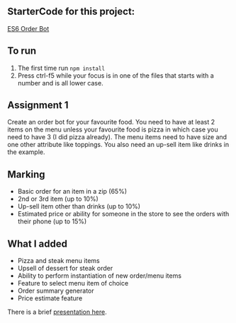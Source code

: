 ## StarterCode for this project:

<a href="https://github.com/rhildred/ES6OrderBot" target="_blank">ES6 Order Bot</a>

## To run

1. The first time run `npm install`
2. Press ctrl-f5 while your focus is in one of the files that starts with a number and is all lower case.

## Assignment 1

Create an order bot for your favourite food. You need to have at least 2 items on the menu unless your favourite food is pizza in which case you need to have 3 (I did pizza already). The menu items need to have size and one other attribute like toppings. You also need an up-sell item like drinks in the example.

## Marking

- Basic order for an item in a zip (65%)
- 2nd or 3rd item (up to 10%)
- Up-sell item other than drinks (up to 10%)
- Estimated price or ability for someone in the store to see the orders with their phone (up to 15%)

## What I added

- Pizza and steak menu items
- Upsell of dessert for steak order
- Ability to perform instantiation of new order/menu items
- Feature to select menu item of choice
- Order summary generator
- Price estimate feature

There is a brief [presentation here](EventsAndObjects.pdf).

